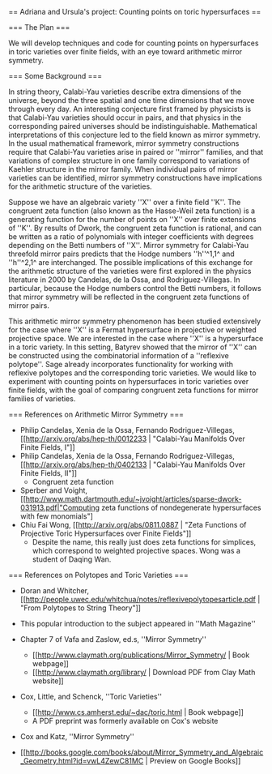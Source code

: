 == Adriana and Ursula's project: Counting points on toric hypersurfaces ==

=== The Plan ===

We will develop techniques and code for counting points on hypersurfaces in toric varieties over finite fields, with an eye toward arithmetic mirror symmetry.


=== Some Background ===

In string theory, Calabi-Yau varieties describe extra dimensions of the universe, beyond the three spatial and one time dimensions that we move through every day.  An interesting conjecture first framed by physicists is that Calabi-Yau varieties should occur in pairs, and that physics in the corresponding paired universes should be indistinguishable.  Mathematical interpretations of this conjecture led to the field known as mirror symmetry.  In the usual mathematical framework, mirror symmetry constructions require that Calabi-Yau varieties arise in paired or ''mirror'' families, and that variations of complex structure in one family correspond to variations of Kaehler structure in the mirror family.  When individual pairs of mirror varieties can be identified, mirror symmetry constructions have implications for the arithmetic structure of the varieties. 

Suppose we have an algebraic variety ''X'' over a finite field ''K''.  The congruent zeta function (also known as the Hasse-Weil zeta function) is a generating function for the number of points on ''X'' over finite extensions of ''K''.  By results of Dwork, the congruent zeta function is rational, and can be written as a ratio of polynomials with integer coefficients with degrees depending on the Betti numbers of ''X''.  Mirror symmetry for Calabi-Yau threefold mirror pairs predicts that the Hodge numbers ''h''^1,1^ and ''h''^2,1^ are interchanged.  The possible implications of this exchange for the arithmetic structure of the varieties were first explored in the physics literature in 2000 by Candelas, de la Ossa, and Rodriguez-Villegas.  In particular, because the Hodge numbers control the Betti numbers, it follows that mirror symmetry will be reflected in the congruent zeta functions of mirror pairs.  

This arithmetic mirror symmetry phenomenon has been studied extensively for the case where ''X'' is a Fermat hypersurface in projective or weighted projective space.  We are interested in the case where ''X'' is a hypersurface in a toric variety.  In this setting, Batyrev showed that the mirror of ''X'' can be constructed using the combinatorial information of a ''reflexive polytope''.  Sage already incorporates functionality for working with reflexive polytopes and the corresponding toric varieties.  We would like to experiment with counting points on hypersurfaces in toric varieties over finite fields, with the goal of comparing congruent zeta functions for mirror families of varieties.

=== References on Arithmetic Mirror Symmetry ===

 * Philip Candelas, Xenia de la Ossa, Fernando Rodriguez-Villegas, [[http://arxiv.org/abs/hep-th/0012233 | "Calabi-Yau Manifolds Over Finite Fields, I"]]
 * Philip Candelas, Xenia de la Ossa, Fernando Rodriguez-Villegas, [[http://arxiv.org/abs/hep-th/0402133 | "Calabi-Yau Manifolds Over Finite Fields, II"]]
   * Congruent zeta function
 * Sperber and Voight, [[http://www.math.dartmouth.edu/~jvoight/articles/sparse-dwork-031913.pdf|"Computing zeta functions of nondegenerate hypersurfaces with few monomials"]
 * Chiu Fai Wong, [[http://arxiv.org/abs/0811.0887 | "Zeta Functions of Projective Toric Hypersurfaces over Finite Fields"]]
   * Despite the name, this really just does zeta functions for simplices, which correspond to weighted projective spaces.  Wong was a student of Daqing Wan. 


=== References on Polytopes and Toric Varieties ===
 
 * Doran and Whitcher, [[http://people.uwec.edu/whitchua/notes/reflexivepolytopesarticle.pdf | "From Polytopes to String Theory"]]
  * This popular introduction to the subject appeared in ''Math Magazine''

 * Chapter 7 of Vafa and Zaslow, ed.s, ''Mirror Symmetry''
   * [[http://www.claymath.org/publications/Mirror_Symmetry/ | Book webpage]]
   * [[http://www.claymath.org/library/ | Download PDF from Clay Math website]]

 * Cox, Little, and Schenck, ''Toric Varieties''
   * [[http://www.cs.amherst.edu/~dac/toric.html | Book webpage]]
   * A PDF preprint was formerly available on Cox's website

 * Cox and Katz, ''Mirror Symmetry''
  * [[http://books.google.com/books/about/Mirror_Symmetry_and_Algebraic_Geometry.html?id=vwL4ZewC81MC | Preview on Google Books]]
